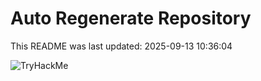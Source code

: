 # Auto Regenerate Repository

This README was last updated: 2025-09-13 10:36:04

 ![TryHackMe](https://tryhackme.com/badge/533634)